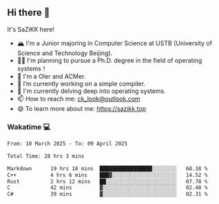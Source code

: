 ## Hi there 👋

It's SaZiKK here!

- 🏔️ I'm a Junior majoring in Computer Science  at USTB (University of Science and Technology Beijing).
- 🧑‍🎓 I'm planning to pursue a Ph.D. degree in the field of operating systems！
- 🚀 I'm a OIer and ACMer.
- 🔭 I’m currently working on a simple compiler.
- 🌱 I'm currently delving deep into operating systems.
- 📫 How to reach me: ck_look@outlook.com
- 😄 To learn more about me: https://sazikk.top

  
<!--
**SaZiKK/SaZiKK** is a ✨ _special_ ✨ repository because its `README.md` (this file) appears on your GitHub profile.

Here are some ideas to get you started:

- 🔭 I’m currently working on ...
- 🌱 I’m currently learning ...
- 👯 I’m looking to collaborate on ...
- 🤔 I’m looking for help with ...
- 💬 Ask me about ...
- 📫 How to reach me: ...
- 😄 Pronouns: ...
- ⚡ Fun fact: ...
-->

### Wakatime 💻

<!--START_SECTION:waka-->

```txt
From: 10 March 2025 - To: 09 April 2025

Total Time: 28 hrs 3 mins

Markdown      19 hrs 18 mins  █████████████████░░░░░░░░   68.18 %
C++           4 hrs 6 mins    ███▓░░░░░░░░░░░░░░░░░░░░░   14.52 %
Rust          2 hrs 12 mins   ██░░░░░░░░░░░░░░░░░░░░░░░   07.78 %
C             42 mins         ▓░░░░░░░░░░░░░░░░░░░░░░░░   02.48 %
C#            39 mins         ▓░░░░░░░░░░░░░░░░░░░░░░░░   02.31 %
```

<!--END_SECTION:waka-->
